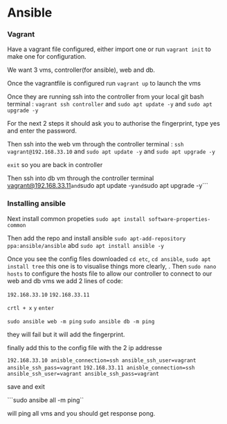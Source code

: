 # Ansible

### Vagrant

Have a vagrant file configured, either import one or run ```vagrant init``` to make one for configuration.

We want 3 vms, controller(for ansible), web and db.

Once the vagrantfile is configured run ```vagrant up``` to launch the vms

Once they are running ssh into the controller from your local git bash terminal : ```vagrant ssh controller``` and ```sudo apt update -y``` and ```sudo apt upgrade -y```

For the next 2 steps it should ask you to authorise the fingerprint, type yes and enter the password.

Then ssh into the web vm through the controller terminal : ```ssh vagrant@192.168.33.10``` and ```sudo apt update -y``` and ```sudo apt upgrade -y```

```exit``` so you are back in controller 

Then ssh into db vm through the controller terminal vagrant@192.168.33.11``` and ```sudo apt update -y``` and ```sudo apt upgrade -y```

### Installing ansible

Next install common propeties ```sudo apt install software-properties-common```

Then add the repo and install ansible ```sudo apt-add-repository ppa:ansible/ansible``` abd ```sudo apt install ansible -y```

Once you see the config files downloaded ```cd etc```, ```cd ansible```, ```sudo apt install tree``` this one is to visualise things more clearly, . Then ```sudo nano hosts``` to configure the hosts file to allow our controller to connect to our web and db vms we add 2 lines of code:

```192.168.33.10```
```192.168.33.11```

```crtl + x``` 
```y```
```enter```

```sudo ansible web -m ping```
```sudo ansible db -m ping```

they will fail but it will add the fingerprint.

finally add this to the config file with the 2 ip addresse

```192.168.33.10 anisble_connection=ssh ansible_ssh_user=vagrant ansible_ssh_pass=vagrant```
```192.168.33.11 anisble_connection=ssh ansible_ssh_user=vagrant ansible_ssh_pass=vagrant```

save and exit

```sudo ansibe all -m ping``

will ping all vms and you should get response pong.












